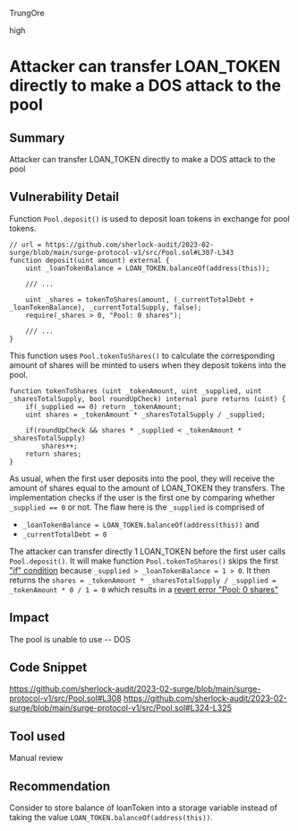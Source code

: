 TrungOre

high

# Attacker can transfer LOAN_TOKEN directly to make a DOS attack to the pool

## Summary
Attacker can transfer LOAN_TOKEN directly to make a DOS attack to the pool
 
## Vulnerability Detail
Function `Pool.deposit()` is used to deposit loan tokens in exchange for pool tokens. 
```solidity=
// url = https://github.com/sherlock-audit/2023-02-surge/blob/main/surge-protocol-v1/src/Pool.sol#L307-L343
function deposit(uint amount) external {
    uint _loanTokenBalance = LOAN_TOKEN.balanceOf(address(this));

    /// ... 

    uint _shares = tokenToShares(amount, (_currentTotalDebt + _loanTokenBalance), _currentTotalSupply, false);
    require(_shares > 0, "Pool: 0 shares");
    
    /// ... 
}
```
This function uses `Pool.tokenToShares()` to calculate the corresponding amount of shares will be minted to users when they deposit tokens into the pool. 
```solidity=
function tokenToShares (uint _tokenAmount, uint _supplied, uint _sharesTotalSupply, bool roundUpCheck) internal pure returns (uint) {
    if(_supplied == 0) return _tokenAmount;
    uint shares = _tokenAmount * _sharesTotalSupply / _supplied;

    if(roundUpCheck && shares * _supplied < _tokenAmount * _sharesTotalSupply) 
        shares++;
    return shares;
}
```
As usual, when the first user deposits into the pool, they will receive the amount of shares equal to the amount of LOAN_TOKEN they transfers. The implementation checks if the user is the first one by comparing whether `_supplied == 0` or not. The flaw here is the `_supplied` is comprised of 
* `_loanTokenBalance = LOAN_TOKEN.balanceOf(address(this))` and 
* `_currentTotalDebt = 0`

The attacker can transfer directly 1 LOAN_TOKEN before the first user calls `Pool.deposit()`. It will make function `Pool.tokenToShares()` skips the first ["if" condition](https://github.com/sherlock-audit/2023-02-surge/blob/main/surge-protocol-v1/src/Pool.sol#L200) because `_supplied > _loanTokenBalance = 1 > 0`. It then returns the `shares = _tokenAmount * _sharesTotalSupply / _supplied = _tokenAmount * 0 / 1 = 0` which results in a [revert error "Pool: 0 shares"](https://github.com/sherlock-audit/2023-02-surge/blob/main/surge-protocol-v1/src/Pool.sol#L325)

## Impact
The pool is unable to use -- DOS 

## Code Snippet
https://github.com/sherlock-audit/2023-02-surge/blob/main/surge-protocol-v1/src/Pool.sol#L308
https://github.com/sherlock-audit/2023-02-surge/blob/main/surge-protocol-v1/src/Pool.sol#L324-L325

## Tool used
Manual review 

## Recommendation
Consider to store balance of loanToken into a storage variable instead of taking the value `LOAN_TOKEN.balanceOf(address(this))`. 